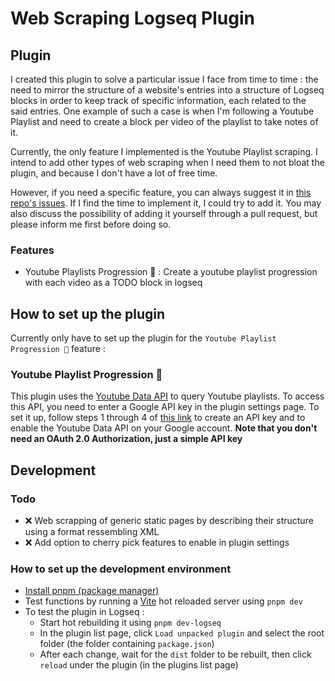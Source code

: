 # Web Scraping Logseq Plugin

## Plugin

I created this plugin to solve a particular issue I face from time to time : the need to mirror the structure of a website's entries into a structure of Logseq blocks in order to keep track of specific information, each related to the said entries. One example of such a case is when I'm following a Youtube Playlist and need to create a block per video of the playlist to take notes of it.

Currently, the only feature I implemented is the Youtube Playlist scraping. I intend to add other types of web scraping when I need them to not bloat the plugin, and because I don't have a lot of free time.

However, if you need a specific feature, you can always suggest it in [this repo's issues](https://github.com/soleuniverse101/logseq-web-scrapper/issues). If I find the time to implement it, I could try to add it. You may also discuss the possibility of adding it yourself through a pull request, but please inform me first before doing so.

### Features

- Youtube Playlists Progression 📼 : Create a youtube playlist progression with each video as a TODO block in logseq

## How to set up the plugin

Currently only have to set up the plugin for the `Youtube Playlist Progression 📼` feature :

### Youtube Playlist Progression 📼

This plugin uses the [Youtube Data API](https://developers.google.com/youtube/v3) to query Youtube playlists. To access this API, you need to enter a Google API key in the plugin settings page. To set it up, follow steps 1 through 4 of [this link](https://developers.google.com/youtube/v3/getting-started#before-you-start) to create an API key and to enable the Youtube Data API on your Google account. **Note that you don't need an OAuth 2.0 Authorization, just a simple API key**

## Development

### Todo

- ❌ Web scrapping of generic static pages by describing their structure using a format ressembling XML
- ❌ Add option to cherry pick features to enable in plugin settings

### How to set up the development environment

- [Install pnpm (package manager)](https://pnpm.io/installation)
- Test functions by running a [Vite](https://vite.dev/) hot reloaded server using `pnpm dev`
- To test the plugin in Logseq :
  - Start hot rebuilding it using `pnpm dev-logseq`
  - In the plugin list page, click `Load unpacked plugin` and select the root folder (the folder containing `package.json`)
  - After each change, wait for the `dist` folder to be rebuilt, then click `reload` under the plugin (in the plugins list page)
